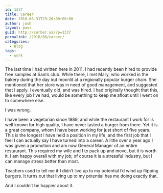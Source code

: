 ```yaml
---
id: 1337
title: Career
date: 2016-08-31T23:20:00+00:00
author: josh
layout: post
guid: http://surber.us/?p=1337
permalink: /2016/08/career/
categories:
  - Blog
tags:
  - work
---
```

The last time I had written here in 2011, I had recently been hired to provide free samples at Sam&#8217;s club. While there, I met Mary, who worked in the bakery during the day but moonlit at a regionally popular burger chain. She mentioned that her store was in need of good management, and suggested that I apply. I eventually did, and was hired. I had originally thought that this, like every job I&#8217;ve had, would be something to keep me afloat until I went on to somewhere else.

I was wrong.

I have been a vegetarian since 1989, and while the restaurant I work for is well known for high quality, I have never tasted a burger from there. Yet it is a great company, whom I have been working for just short of five years. This is the longest I have held a position in my life, and the first job that I feel I can actually say I have turned into a career. A little over a year ago I was given a promotion and am now General Manager of an entire restaurant. This required my wife and I to pack up and move, but it is worth it. I am happy overall with my job; of course it is a stressful industry, but I can manage stress better than most.

Teachers used to tell me if I didn&#8217;t live up to my potential I&#8217;d wind up flipping burgers. It turns out that living up to my potential has me doing exactly that.

And I couldn&#8217;t be happier about it.